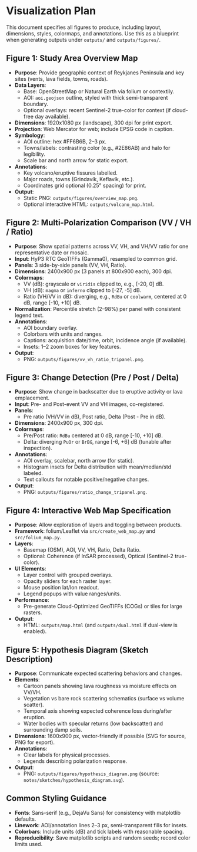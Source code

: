 # Visualization Plan

This document specifies all figures to produce, including layout, dimensions, styles, colormaps, and annotations. Use this as a blueprint when generating outputs under `outputs/` and `outputs/figures/`.

## Figure 1: Study Area Overview Map
- **Purpose**: Provide geographic context of Reykjanes Peninsula and key sites (vents, lava fields, towns, roads).
- **Data Layers**:
  - Base: OpenStreetMap or Natural Earth via folium or contextily.
  - AOI: `aoi.geojson` outline, styled with thick semi-transparent boundary.
  - Optional overlays: recent Sentinel-2 true-color for context (if cloud-free day available).
- **Dimensions**: 1920x1080 px (landscape), 300 dpi for print export.
- **Projection**: Web Mercator for web; include EPSG code in caption.
- **Symbology**:
  - AOI outline: hex #FF6B6B, 2–3 px.
  - Towns/labels: contrasting color (e.g., #2E86AB) and halo for legibility.
  - Scale bar and north arrow for static export.
- **Annotations**:
  - Key volcano/eruptive fissures labelled.
  - Major roads, towns (Grindavík, Keflavík, etc.).
  - Coordinates grid optional (0.25° spacing) for print.
- **Output**:
  - Static PNG: `outputs/figures/overview_map.png`.
  - Optional interactive HTML: `outputs/volcano_map.html`.

## Figure 2: Multi-Polarization Comparison (VV / VH / Ratio)
- **Purpose**: Show spatial patterns across VV, VH, and VH/VV ratio for one representative date or mosaic.
- **Input**: HyP3 RTC GeoTIFFs (Gamma0), resampled to common grid.
- **Panels**: 3 side-by-side panels (VV, VH, Ratio).
- **Dimensions**: 2400x900 px (3 panels at 800x900 each), 300 dpi.
- **Colormaps**:
  - VV (dB): grayscale or `viridis` clipped to, e.g., [-20, 0] dB.
  - VH (dB): `magma` or `inferno` clipped to [-27, -5] dB.
  - Ratio (VH/VV in dB): diverging, e.g., `RdBu` or `coolwarm`, centered at 0 dB, range [-10, +10] dB.
- **Normalization**: Percentile stretch (2–98%) per panel with consistent legend text.
- **Annotations**:
  - AOI boundary overlay.
  - Colorbars with units and ranges.
  - Captions: acquisition date/time, orbit, incidence angle (if available).
  - Insets: 1–2 zoom boxes for key features.
- **Output**:
  - PNG: `outputs/figures/vv_vh_ratio_tripanel.png`.

## Figure 3: Change Detection (Pre / Post / Delta)
- **Purpose**: Show change in backscatter due to eruptive activity or lava emplacement.
- **Input**: Pre- and Post-event VV and VH images, co-registered.
- **Panels**:
  - Pre ratio (VH/VV in dB), Post ratio, Delta (Post - Pre in dB).
- **Dimensions**: 2400x900 px, 300 dpi.
- **Colormaps**:
  - Pre/Post ratio: `RdBu` centered at 0 dB, range [-10, +10] dB.
  - Delta: diverging `PuOr` or `BrBG`, range [-6, +6] dB (tunable after inspection).
- **Annotations**:
  - AOI overlay, scalebar, north arrow (for static).
  - Histogram insets for Delta distribution with mean/median/std labeled.
  - Text callouts for notable positive/negative changes.
- **Output**:
  - PNG: `outputs/figures/ratio_change_tripanel.png`.

## Figure 4: Interactive Web Map Specification
- **Purpose**: Allow exploration of layers and toggling between products.
- **Framework**: folium/Leaflet via `src/create_web_map.py` and `src/folium_map.py`.
- **Layers**:
  - Basemap (OSM), AOI, VV, VH, Ratio, Delta Ratio.
  - Optional: Coherence (if InSAR processed), Optical (Sentinel-2 true-color).
- **UI Elements**:
  - Layer control with grouped overlays.
  - Opacity sliders for each raster layer.
  - Mouse position lat/lon readout.
  - Legend popups with value ranges/units.
- **Performance**:
  - Pre-generate Cloud-Optimized GeoTIFFs (COGs) or tiles for large rasters.
- **Output**:
  - HTML: `outputs/map.html` (and `outputs/dual.html` if dual-view is enabled).

## Figure 5: Hypothesis Diagram (Sketch Description)
- **Purpose**: Communicate expected scattering behaviors and changes.
- **Elements**:
  - Cartoon panels showing lava roughness vs moisture effects on VV/VH.
  - Vegetation vs bare rock scattering schematics (surface vs volume scatter).
  - Temporal axis showing expected coherence loss during/after eruption.
  - Water bodies with specular returns (low backscatter) and surrounding damp soils.
- **Dimensions**: 1600x900 px, vector-friendly if possible (SVG for source, PNG for export).
- **Annotations**:
  - Clear labels for physical processes.
  - Legends describing polarization response.
- **Output**:
  - PNG: `outputs/figures/hypothesis_diagram.png` (source: `notes/sketches/hypothesis_diagram.svg`).

## Common Styling Guidance
- **Fonts**: Sans-serif (e.g., DejaVu Sans) for consistency with matplotlib defaults.
- **Linework**: AOI/annotation lines 2–3 px, semi-transparent fills for insets.
- **Colorbars**: Include units (dB) and tick labels with reasonable spacing.
- **Reproducibility**: Save matplotlib scripts and random seeds; record color limits used.
